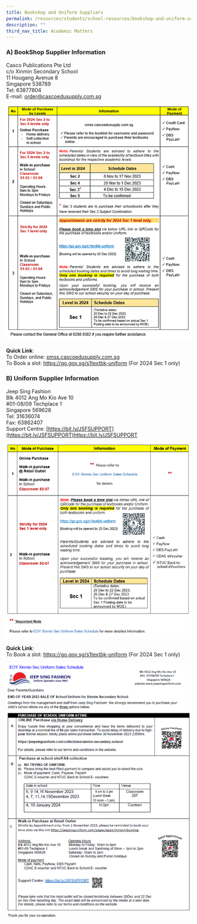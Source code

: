 ```yaml
---
title: Bookshop and Uniform Suppliers
permalink: /resources/students/school-resources/bookshop-and-uniform-suppliers/
description: ""
third_nav_title: Academic Matters
---
```

### A) BookShop Supplier Information  

Casco Publications Pte Ltd<br>
c/o Xinmin Secondary School<br>
11 Hougang Avenue 8<br>
Singapore 538789<br>
Tel: 63877804<br>
E-mail: order@cascoedusupply.com.sg<br>

![](/images/Bookshop%20and%20Uniform%20Suppliers/books1.png)

**Quick Link**:<br>
To Order online:	[xmss.cascoedusupply.com.sg](xmss.cascoedusupply.com.sg)<br>
To Book a slot:		https://go.gov.sg/s1textbk-uniform 	(For 2024 Sec 1 only)

### B)  Uniform Supplier Information

Jeep Sing Fashion<br>
Blk 4012 Ang Mo Kio Ave 10<br>
#01-08/09 Techplace 1<br>
Singapore 569628<br>
Tel: 31636074<br>
Fax: 63862407<br>
Support Centre:  [https://bit.ly/JSFSUPPORT](https://bit.ly/JSFSUPPORT)https://bit.ly/JSFSUPPORT  <br>

![](/images/Bookshop%20and%20Uniform%20Suppliers/books2.png)

**Quick Link**:<br>
To Book a slot:		https://go.gov.sg/s1textbk-uniform 	(For 2024 Sec 1 only)

![](/images/Bookshop%20and%20Uniform%20Suppliers/books3.png)
